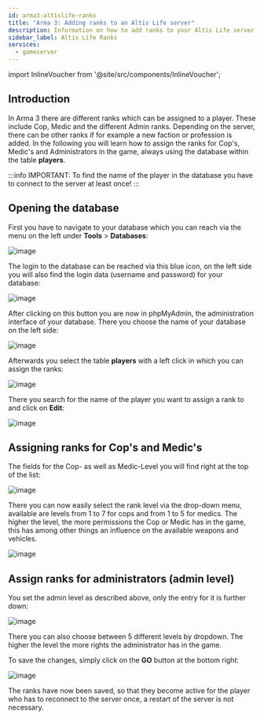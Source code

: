 ```yaml
---
id: arma3-altislife-ranks
title: "Arma 3: Adding ranks to an Altis Life server"
description: Information on how to add ranks to your Altis Life server from ZAP-Hosting - ZAP-Hosting.com documentation
sidebar_label: Altis Life Ranks
services:
  - gameserver
---
```


import InlineVoucher from '@site/src/components/InlineVoucher';

## Introduction

In Arma 3 there are different ranks which can be assigned to a player. These include Cop, Medic and the different Admin ranks.
Depending on the server, there can be other ranks if for example a new faction or profession is added.
In the following you will learn how to assign the ranks for Cop's, Medic's and Administrators in the game, always using the database within the table **players**.

:::info
IMPORTANT: To find the name of the player in the database you have to connect to the server at least once!
:::

<InlineVoucher />

## Opening the database

First you have to navigate to your database which you can reach via the menu on the left under **Tools** > **Databases**:

![image](https://user-images.githubusercontent.com/26007280/189706581-5fffa0f8-d0c1-45ed-b4d6-76f19399e735.png)

The login to the database can be reached via this blue icon, on the left side you will also find the login data (username and password) for your database:

![image](https://user-images.githubusercontent.com/26007280/189706605-529e4b10-c71b-4999-a798-c94729d1e911.png)


After clicking on this button you are now in phpMyAdmin, the administration interface of your database.
There you choose the name of your database on the left side:

![image](https://user-images.githubusercontent.com/26007280/189706633-4d2a70e4-fbc5-4d10-aaf0-969f8cb8db9b.png)

Afterwards you select the table **players** with a left click in which you can assign the ranks:


![image](https://user-images.githubusercontent.com/26007280/189706658-c7a1ab39-3a59-4270-a6b9-dedd2997c838.png)

There you search for the name of the player you want to assign a rank to and click on **Edit**:

![image](https://user-images.githubusercontent.com/26007280/189706681-21f1a902-9515-4570-9ab2-e5a62c69dfa7.png)


## Assigning ranks for Cop's and Medic's


The fields for the Cop- as well as Medic-Level you will find right at the top of the list:

![image](https://user-images.githubusercontent.com/26007280/189706714-71794d31-ea34-4a30-a351-9d403c36759b.png)

There you can now easily select the rank level via the drop-down menu, available are levels from 1 to 7 for cops and from 1 to 5 for medics.
The higher the level, the more permissions the Cop or Medic has in the game, this has among other things an influence on the available weapons and vehicles.

![image](https://user-images.githubusercontent.com/26007280/189706736-33c5a79c-6de3-4631-ab45-0a3ef24c7aa4.png)


## Assign ranks for administrators (admin level)

You set the admin level as described above, only the entry for it is further down:

![image](https://user-images.githubusercontent.com/26007280/189706765-e7d299a9-007c-44ef-9289-cfc54f83b474.png)

There you can also choose between 5 different levels by dropdown. The higher the level the more rights the administrator has in the game.


To save the changes, simply click on the **GO** button at the bottom right:

![image](https://user-images.githubusercontent.com/26007280/189706796-be3163db-dd44-4da6-8660-b7ea0237ea70.png)

The ranks have now been saved, so that they become active for the player who has to reconnect to the server once, a restart
of the server is not necessary.
